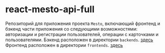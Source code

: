 # react-mesto-api-full
Репозиторий для приложения проекта `Mesto`, включающий фронтенд и бэкенд части приложения со следующими возможностями: авторизации и регистрации пользователей, операции с карточками и пользователями. 
Бэкенд расположен в директории `backends`.  [здесь](http://api.pictures-host.nomoredomains.rocks/)
Фронтенд расположен в директории  `frontends`. [здесь](http://pictures-host.nomoredomains.rocks/)
  

